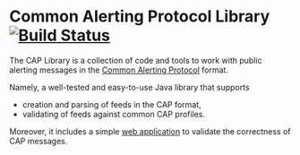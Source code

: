 Common Alerting Protocol Library [![Build Status](https://travis-ci.org/google/cap-library.svg?branch=master)](https://travis-ci.org/google/cap-library)
===========

The CAP Library is a collection of code and tools to work with public alerting messages in the [Common Alerting Protocol](http://en.wikipedia.org/wiki/Common_Alerting_Protocol) format.

Namely, a well-tested and easy-to-use Java library that supports
* creation and parsing of feeds in the CAP format,
* validating of feeds against common CAP profiles.

Moreover, it includes a simple [web application](http://cap-validator.appspot.com/) to validate the correctness of CAP messages.
